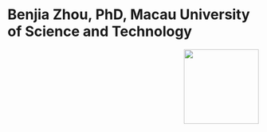 # Benjia Zhou, PhD, Macau University of Science and Technology
<img style="float: right; padding-left:15px; width:150px" src="./images/ZhoubenJia.jpg" >
